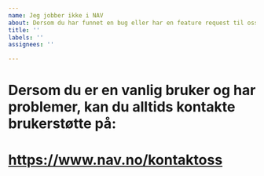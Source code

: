 ```yaml
---
name: Jeg jobber ikke i NAV
about: Dersom du har funnet en bug eller har en feature request til oss i Team Sykmelding
title: ''
labels: ''
assignees: ''

---
```


# Dersom du er en vanlig bruker og har problemer, kan du alltids kontakte brukerstøtte på:
# https://www.nav.no/kontaktoss
